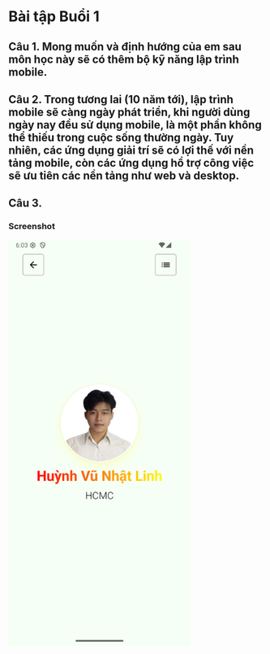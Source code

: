 # Bài tập Buổi 1

## Câu 1. Mong muốn và định hướng của em sau môn học này sẽ có thêm bộ kỹ năng lập trình mobile.

## Câu 2. Trong tương lai (10 năm tới), lập trình mobile sẽ càng ngày phát triển, khi người dùng ngày nay đều sử dụng mobile, là một phần không thể thiếu trong cuộc sống thường ngày. Tuy nhiên, các ứng dụng giải trí sẽ có lợi thế với nền tảng mobile, còn các ứng dụng hổ trợ công việc sẽ ưu tiên các nền tảng như web và desktop. 

## Câu 3.

### Screenshot

<img src="./img.png" height="800px" />
